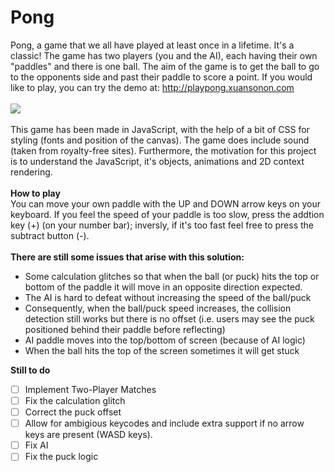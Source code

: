 # Pong
Pong, a game that we all have played at least once in a lifetime. It's a classic! The game has two players (you and the AI), each having their own "paddles" and there is one ball. The aim of the game is to get the ball to go to the opponents side and past their paddle to score a point. If you would like to play, you can try the demo at: http://playpong.xuansonon.com
<br />
<br />
<img src="http://i.imgur.com/ISnreGM.jpg"/>
<br />
<br />
This game has been made in JavaScript, with the help of a bit of CSS for styling (fonts and position of the canvas). The game does include sound (taken from royalty-free sites). Furthermore, the motivation for this project is to understand the JavaScript, it's objects, animations and 2D context rendering.
<br />
<br />
**How to play**<br />
You can move your own paddle with the UP and DOWN arrow keys on your keyboard. If you feel the speed of your paddle is too slow, press the addtion key (+) (on your number bar); inversly, if it's too fast feel free to press the subtract button (-).
<br />
<br />
**There are still some issues that arise with this solution:** <br />
- Some calculation glitches so that when the ball (or puck) hits the top or bottom of the paddle it will move in an opposite direction expected.
- The AI is hard to defeat without increasing the speed of the ball/puck
- Consequently, when the ball/puck speed increases, the collision detection still works but there is no offset (i.e. users may see the puck positioned behind their paddle before reflecting)
- AI paddle moves into the top/bottom of screen (because of AI logic)
- When the ball hits the top of the screen sometimes it will get stuck

**Still to do**
- [ ] Implement Two-Player Matches
- [ ] Fix the calculation glitch
- [ ] Correct the puck offset
- [ ] Allow for ambigious keycodes and include extra support if no arrow keys are present (WASD keys).
- [ ] Fix AI
- [ ] Fix the puck logic
